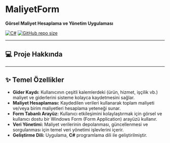 # MaliyetForm

**Görsel Maliyet Hesaplama ve Yönetim Uygulaması**

[![C#](https://img.shields.io/badge/Language-C%23-blue.svg)](https://docs.microsoft.com/en-us/dotnet/csharp/)
[![GitHub repo size](https://img.shields.io/github/repo-size/abdullahhaktan/MaliyetForm)](https://github.com/abdullahhaktan/MaliyetForm)

---

## 💻 Proje Hakkında

---

## ✨ Temel Özellikler

* **Gider Kaydı:** Kullanıcının çeşitli kalemlerdeki (ürün, hizmet, işçilik vb.) maliyet ve giderlerini sisteme kolayca kaydetmesini sağlar.
* **Maliyet Hesaplaması:** Kaydedilen verileri kullanarak toplam maliyeti ve/veya birim maliyetleri hesaplama yeteneği sunar.
* **Form Tabanlı Arayüz:** Kullanıcı etkileşimini kolaylaştırmak için görsel ve kullanıcı dostu bir Windows Form (Form Application) arayüzü kullanır.
* **Veri Yönetimi:** Maliyet verilerinin depolanması, güncellenmesi ve sorgulanması için temel veri yönetimi işlevlerini içerir.
* **Geliştirme Dili:** Uygulama, **C#** programlama dili ile geliştirilmiştir.
